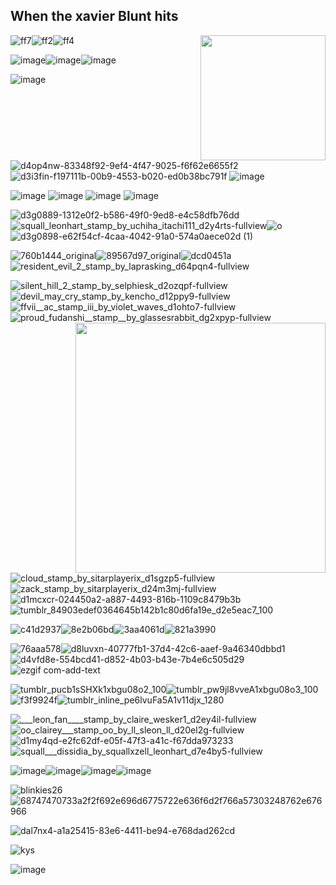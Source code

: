 ## When the xavier Blunt hits 

<img src="https://github.com/chiakaos/chiakaos/assets/118645754/3e183fd4-fa13-4ff8-828d-1b30c427eb36" width="200" height="200" align="right">

![ff7](https://github.com/chiakaos/chiakaos/assets/118645754/e901333c-ac1a-442f-a3e8-62515eacd043)![ff2](https://github.com/chiakaos/chiakaos/assets/118645754/04cc0b03-2312-4753-a5c1-e47242fd9ddf)![ff4](https://github.com/chiakaos/chiakaos/assets/118645754/b2aa2a02-78fa-4d50-9c2a-5f7fab5c04ba)

![image](https://github.com/chiakaos/chiakaos/assets/118645754/1def7091-7e97-4f91-8665-9abf315b28cd)![image](https://github.com/chiakaos/chiakaos/assets/118645754/05435047-a2bb-4dc4-ac80-5409f20aff12)![image](https://github.com/chiakaos/chiakaos/assets/118645754/91ae5254-155e-46d3-8c8b-9bb09b19341e)

![image](https://github.com/chiakaos/chiakaos/assets/118645754/66836085-eb61-476f-88f8-0d433e607daa)
![d4op4nw-83348f92-9ef4-4f47-9025-f6f62e6655f2](https://github.com/chiakaos/chiakaos/assets/118645754/df4314ae-1640-4693-8c43-780063c3278e)
![d3i3fin-f197111b-00b9-4553-b020-ed0b38bc791f](https://github.com/chiakaos/chiakaos/assets/118645754/ab0d988c-1b36-467f-a420-d9c89379147a)
![image](https://github.com/chiakaos/chiakaos/assets/118645754/21391b11-38c5-489c-bed2-6585bb402cbc)

![image](https://github.com/chiakaos/chiakaos/assets/118645754/0aaf2bda-a468-4641-9628-975628f933ad)
![image](https://github.com/chiakaos/chiakaos/assets/118645754/2c0de7a6-7e02-43e3-baef-09c0c92fd2b4)
![image](https://github.com/chiakaos/chiakaos/assets/118645754/309f8692-b01d-483c-aa34-05bf3770a2e4)
![image](https://github.com/chiakaos/chiakaos/assets/118645754/cbf8faf0-b9d8-4f4f-a7ea-5c20f3113145)

![d3g0889-1312e0f2-b586-49f0-9ed8-e4c58dfb76dd](https://github.com/chiakaos/chiakaos/assets/118645754/d86beaf8-6309-414d-8cf3-8740f83fef4b)![squall_leonhart_stamp_by_uchiha_itachi111_d2y4rts-fullview](https://github.com/chiakaos/chiakaos/assets/118645754/a08e49fa-0e1e-41f0-9b28-d81ca15e5b89)![o](https://github.com/chiakaos/chiakaos/assets/118645754/8cc18c41-d607-447c-9907-b8f6f06e6013)![d3g0898-e62f54cf-4caa-4042-91a0-574a0aece02d (1)](https://github.com/chiakaos/chiakaos/assets/118645754/a70ab071-de37-4441-93ea-88022c23d168)




![760b1444_original](https://github.com/chiakaos/chiakaos/assets/118645754/f5a11d69-87f1-4775-b575-aa0ecc62a881)![89567d97_original](https://github.com/chiakaos/chiakaos/assets/118645754/5fa8487d-881d-4ef2-a71c-a945ef543347)![dcd0451a](https://github.com/chiakaos/chiakaos/assets/118645754/815a0f82-31f9-4585-a0c7-c22458057a06)![resident_evil_2_stamp_by_laprasking_d64pqn4-fullview](https://github.com/chiakaos/chiakaos/assets/118645754/83438440-5e7e-4bb3-a637-c15bb9abbc48)

![silent_hill_2_stamp_by_selphiesk_d2ozqpf-fullview](https://github.com/chiakaos/chiakaos/assets/118645754/7ae60508-b9b2-4f67-8fb6-59ad3beeeb71)![devil_may_cry_stamp_by_kencho_d12ppy9-fullview](https://github.com/chiakaos/chiakaos/assets/118645754/8fa8ad46-58ab-49e1-9e0c-af28817bd1c7)![ffvii__ac_stamp_iii_by_violet_waves_d1ohto7-fullview](https://github.com/chiakaos/chiakaos/assets/118645754/1eb9326c-2912-44eb-be0a-b79dbed6950a)![proud_fudanshi__stamp__by_glassesrabbit_dg2xpyp-fullview](https://github.com/chiakaos/chiakaos/assets/118645754/6dce8c38-630f-48ed-b6d1-d2eb1b5d578c)<img align="right" width="400" height="400" src="https://github.com/user-attachments/assets/073526cf-beac-4873-91b8-bef794839743">


![cloud_stamp_by_sitarplayerix_d1sgzp5-fullview](https://github.com/chiakaos/chiakaos/assets/118645754/00e58fdb-f9bf-44f1-ab4a-f665cb8559bb)![zack_stamp_by_sitarplayerix_d24m3mj-fullview](https://github.com/chiakaos/chiakaos/assets/118645754/e1c0daea-57c8-4811-92b5-d33b0b6840c0)![d1mcxcr-024450a2-a887-4493-816b-1109c8479b3b](https://github.com/chiakaos/chiakaos/assets/118645754/052bd20d-b229-47fc-9ccf-891435588d89)![tumblr_84903edef0364645b142b1c80d6fa19e_d2e5eac7_100](https://github.com/chiakaos/chiakaos/assets/118645754/9318da5c-160b-48ca-9eed-03a79925c014)

![c41d2937](https://github.com/chiakaos/chiakaos/assets/118645754/972a31df-0a43-4025-a33d-c0f7f911cede)![8e2b06bd](https://github.com/chiakaos/chiakaos/assets/118645754/65477033-09be-4717-b035-c46aed367f07)![3aa4061d](https://github.com/chiakaos/chiakaos/assets/118645754/89f42667-53f6-46e8-a6aa-73ebc2124882)![821a3990](https://github.com/chiakaos/chiakaos/assets/118645754/46e92349-4f9d-429e-910c-abe5d40f1fe3)

![76aaa578](https://github.com/chiakaos/chiakaos/assets/118645754/87c72d9a-39a2-4c3f-937e-e51997689325)![d8luvxn-40777fb1-37d4-42c6-aaef-9a46340dbbd1](https://github.com/chiakaos/chiakaos/assets/118645754/734f5c6b-5f84-4130-9e17-c0fbff381199)![d4vfd8e-554bcd41-d852-4b03-b43e-7b4e6c505d29](https://github.com/chiakaos/chiakaos/assets/118645754/8c200246-614d-4078-9ae1-08c5de7902ec)![ezgif com-add-text](https://github.com/chiakaos/chiakaos/assets/118645754/666330b7-622f-4598-9b1c-c98f9a51f1e3)

![tumblr_pucb1sSHXk1xbgu08o2_100](https://github.com/chiakaos/chiakaos/assets/118645754/c94248e1-7cf0-476e-b5d3-bd3d5a958ea1)![tumblr_pw9jl8vveA1xbgu08o3_100](https://github.com/chiakaos/chiakaos/assets/118645754/e8ed7ee4-7ba4-410b-8fe8-2d3d7e42eab9)![f3f9924f](https://github.com/chiakaos/chiakaos/assets/118645754/4f708005-74a1-48fd-a7fc-04a17918b226)![tumblr_inline_pe6lvuFa5A1v11djx_1280](https://github.com/chiakaos/chiakaos/assets/118645754/ac35306e-ef4e-4ecc-a895-a3f561979fb1)

![___leon_fan____stamp_by_claire_wesker1_d2ey4il-fullview](https://github.com/chiakaos/chiakaos/assets/118645754/b23a25ef-d8a8-466e-a046-fe81b036f2e3)![oo_clairey___stamp_oo_by_ll_sleon_ll_d20el2g-fullview](https://github.com/chiakaos/chiakaos/assets/118645754/7f63336a-ab66-4cc9-8b0e-bbef92f34828)![d1my4qd-e2fc62df-e05f-47f3-a41c-f67dda973233](https://github.com/chiakaos/chiakaos/assets/118645754/a567eb9d-c7cc-4d67-8682-b9a489db3ec6)![squall___dissidia_by_squallxzell_leonhart_d7e4by5-fullview](https://github.com/chiakaos/chiakaos/assets/118645754/4591366d-15f3-4577-80d3-ce6498514da5)

![image](https://github.com/chiakaos/chiakaos/assets/118645754/835ded25-df6b-40f3-800b-bacbd3393bfd)![image](https://github.com/chiakaos/chiakaos/assets/118645754/9e0dba50-4b99-423b-89a9-a3bab9a9ba0f)![image](https://github.com/chiakaos/chiakaos/assets/118645754/3a8948c8-f836-43fc-b31e-cef640614f08)![image](https://github.com/chiakaos/chiakaos/assets/118645754/e61bc747-8e7c-4b44-bdfc-8c80ea6ec7bb)




![blinkies26](https://github.com/chiakaos/chiakaos/assets/118645754/3b451afd-ce94-45b0-8b19-2c560c4b2933)![68747470733a2f2f692e696d6775722e636f6d2f766a57303248762e676966](https://github.com/chiakaos/chiakaos/assets/118645754/5a82d58f-1238-4f50-b7bb-46169aae0469)

![dal7nx4-a1a25415-83e6-4411-be94-e768dad262cd](https://github.com/chiakaos/chiakaos/assets/118645754/ada70b21-36e1-4d5f-af4a-f568769894e1)


![kys](https://github.com/chiakaos/chiakaos/assets/118645754/b7d342a4-316f-4eda-8641-037f2ec02f4b)

![image](https://github.com/chiakaos/chiakaos/assets/118645754/3c9046b2-95e1-46dd-932f-ab8e70ec4199)




